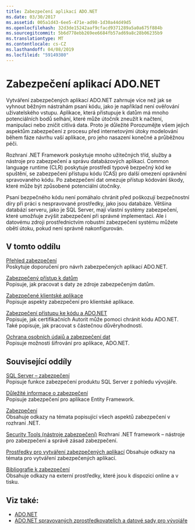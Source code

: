 ```yaml
---
title: Zabezpečení aplikací ADO.NET
ms.date: 03/30/2017
ms.assetid: 005a1d43-6ee5-471e-ad98-1d30a44d49d5
ms.openlocfilehash: 32d3de15242aaf9cfacd9371289a5a0a675f884b
ms.sourcegitcommit: 5b6d778ebb269ee6684fb57ad69a8c28b06235b9
ms.translationtype: MT
ms.contentlocale: cs-CZ
ms.lasthandoff: 04/08/2019
ms.locfileid: "59149380"
---
```

# <a name="securing-adonet-applications"></a>Zabezpečení aplikací ADO.NET
Vytváření zabezpečených aplikací ADO.NET zahrnuje více než jak se vyhnout běžným nástrahám psaní kódu, jako je například není ověřování uživatelského vstupu. Aplikace, která přistupuje k datům má mnoho potenciálních bodů selhání, které může útočník zneužít k načtení, manipulaci nebo zničit citlivá data. Proto je důležité Porozumějte všem jejich aspektům zabezpečení z procesu před internetovými útoky modelování během fáze návrhu vaší aplikace, pro jeho nasazení konečné a průběžnou péči.  
  
 Rozhraní .NET Framework poskytuje mnoho užitečných tříd, služby a nástroje pro zabezpečení a správu databázových aplikací. Common language runtime (CLR) poskytuje prostředí typově bezpečný kód ke spuštění, se zabezpečení přístupu kódu (CAS) pro další omezení oprávnění spravovaného kódu. Po zabezpečení dat omezuje přístup kódování škody, které může být způsobené potenciální útočníky.  
  
 Psaní bezpečného kódu není pomáhalo chránit před poškozují bezpečnostní díry při práci s nespravované prostředky, jako jsou databáze. Většina databází serveru, jako je SQL Server, mají vlastní systémy zabezpečení, které umožňuje zvýšit zabezpečení při správné implementaci. Ale i datovému zdroji prostřednictvím robustní zabezpečení systému můžete obětí útoku, pokud není správně nakonfigurován.  
  
## <a name="in-this-section"></a>V tomto oddílu  
 [Přehled zabezpečení](../../../../docs/framework/data/adonet/security-overview.md)  
 Poskytuje doporučení pro návrh zabezpečených aplikací ADO.NET.  
  
 [Zabezpečený přístup k datům](../../../../docs/framework/data/adonet/secure-data-access.md)  
 Popisuje, jak pracovat s daty ze zdroje zabezpečeným datům.  
  
 [Zabezpečené klientské aplikace](../../../../docs/framework/data/adonet/secure-client-applications.md)  
 Popisuje aspekty zabezpečení pro klientské aplikace.  
  
 [Zabezpečení přístupu ke kódu a ADO.NET](../../../../docs/framework/data/adonet/code-access-security.md)  
 Popisuje, jak certifikačních Autorit může pomoci chránit kódu ADO.NET. Také popisuje, jak pracovat s částečnou důvěryhodností.  
  
 [Ochrana osobních údajů a zabezpečení dat](../../../../docs/framework/data/adonet/privacy-and-data-security.md)  
 Popisuje možnosti šifrování pro aplikace, ADO.NET.  
  
## <a name="related-sections"></a>Související oddíly  
 [SQL Server – zabezpečení](../../../../docs/framework/data/adonet/sql/sql-server-security.md)  
 Popisuje funkce zabezpečení produktu SQL Server z pohledu vývojáře.  
  
 [Důležité informace o zabezpečení](../../../../docs/framework/data/adonet/ef/security-considerations.md)  
 Popisuje zabezpečení pro aplikace Entity Framework.  
  
 [Zabezpečení](../../../../docs/standard/security/index.md)  
 Obsahuje odkazy na témata popisující všech aspektů zabezpečení v rozhraní .NET.  
  
 [Security Tools (nástroje zabezpečení)](https://docs.microsoft.com/previous-versions/visualstudio/visual-studio-2008/7w3fd0wb(v=vs.90))  
 Rozhraní .NET framework – nástroje pro zabezpečení a správě zásad zabezpečení.  
  
 [Prostředky pro vytváření zabezpečených aplikací](https://docs.microsoft.com/previous-versions/visualstudio/visual-studio-2010/ms165101(v=vs.100))  
 Obsahuje odkazy na témata pro vytváření zabezpečených aplikací.  
  
 [Bibliografie k zabezpečení](/visualstudio/ide/security-bibliography)  
 Obsahuje odkazy na externí prostředky, které jsou k dispozici online a v tisku.  
  
## <a name="see-also"></a>Viz také:

- [ADO.NET](../../../../docs/framework/data/adonet/index.md)
- [ADO.NET spravovaných zprostředkovatelích a datové sady pro vývojáře](https://go.microsoft.com/fwlink/?LinkId=217917)
